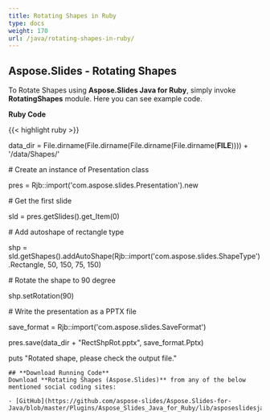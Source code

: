 ```yaml
---
title: Rotating Shapes in Ruby
type: docs
weight: 170
url: /java/rotating-shapes-in-ruby/
---
```


## **Aspose.Slides - Rotating Shapes**
To Rotate Shapes using **Aspose.Slides Java for Ruby**, simply invoke **RotatingShapes** module. Here you can see example code.

**Ruby Code**

{{< highlight ruby >}}

 data_dir = File.dirname(File.dirname(File.dirname(File.dirname(__FILE__)))) + '/data/Shapes/'



\# Create an instance of Presentation class

pres = Rjb::import('com.aspose.slides.Presentation').new

\# Get the first slide

sld = pres.getSlides().get_Item(0)

\# Add autoshape of rectangle type

shp = sld.getShapes().addAutoShape(Rjb::import('com.aspose.slides.ShapeType').Rectangle, 50, 150, 75, 150)

\# Rotate the shape to 90 degree

shp.setRotation(90)

\# Write the presentation as a PPTX file

save_format = Rjb::import('com.aspose.slides.SaveFormat')

pres.save(data_dir + "RectShpRot.pptx", save_format.Pptx)

puts "Rotated shape, please check the output file."

```
## **Download Running Code**
Download **Rotating Shapes (Aspose.Slides)** from any of the below mentioned social coding sites:

- [GitHub](https://github.com/aspose-slides/Aspose.Slides-for-Java/blob/master/Plugins/Aspose_Slides_Java_for_Ruby/lib/asposeslidesjava/Shapes/rotatingshapes.rb)
